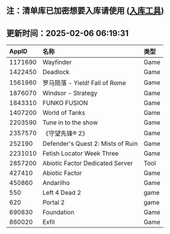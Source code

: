 ## 注：清单库已加密想要入库请使用 ([入库工具](https://github.com/BlankTMing/ManifestAutoUpdate/releases))

## 更新时间：2025-02-06 06:19:31
| AppID | 名称 | 类型  |
| :-------------------- | :----------------------------- | :----------- |
| 1171690 | Wayfinder| Game |
| 1422450 | Deadlock| Game |
| 1561960 | 罗马陨落 - Yield! Fall of Rome| Game |
| 1876070 | Windsor - Strategy| Game |
| 1843310 | FUNKO FUSION| Game |
| 1407200 | World of Tanks| Game |
| 2203590 | Tune in to the show| Game |
| 2357570 | 《守望先锋® 2》| Game |
| 252190 | Defender's Quest 2: Mists of Ruin| Game |
| 2231010 | Fetish Locator Week Three| Game |
| 2857200 | Abiotic Factor Dedicated Server| Tool |
| 427410 | Abiotic Factor| Game |
| 450860 | Andarilho| Game |
| 550 | Left 4 Dead 2| game |
| 620 | Portal 2| game |
| 690830 | Foundation| Game |
| 860020 | Exfil| Game |
